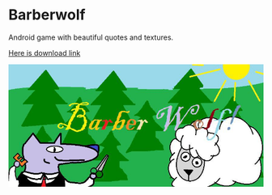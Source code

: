 # Barberwolf
Android game with beautiful quotes and textures.

[Here is download link](https://play.google.com/store/apps/details?id=org.project.barberwolf&hl=ru)

![alt text](https://raw.githubusercontent.com/Nenartovich/Barberwolf/master/wolf.jpg)
